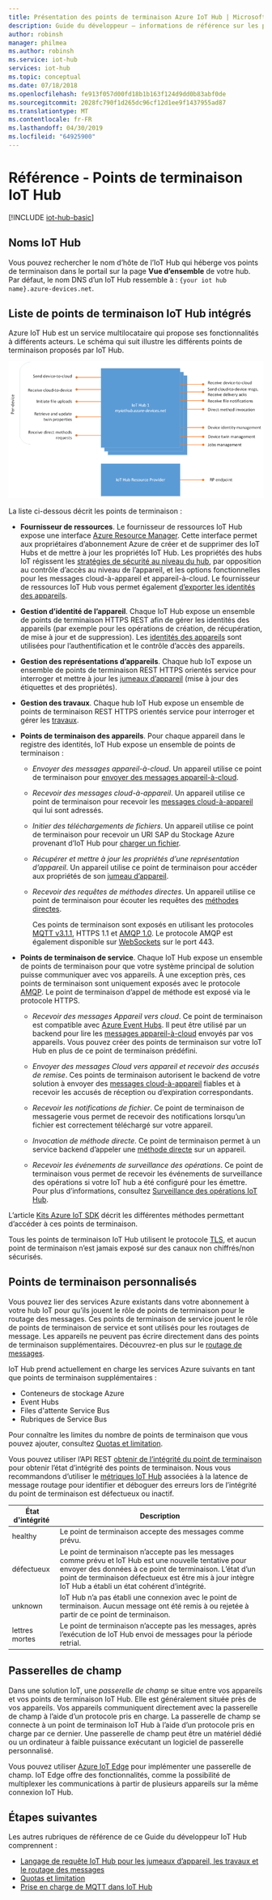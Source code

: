 ```yaml
---
title: Présentation des points de terminaison Azure IoT Hub | Microsoft Docs
description: Guide du développeur – informations de référence sur les points de terminaison côté appareil et côté service IoT Hub.
author: robinsh
manager: philmea
ms.author: robinsh
ms.service: iot-hub
services: iot-hub
ms.topic: conceptual
ms.date: 07/18/2018
ms.openlocfilehash: fe913f057d00fd18b1b163f124d9dd0b83abf0de
ms.sourcegitcommit: 2028fc790f1d265dc96cf12d1ee9f1437955ad87
ms.translationtype: MT
ms.contentlocale: fr-FR
ms.lasthandoff: 04/30/2019
ms.locfileid: "64925900"
---
```

# <a name="reference---iot-hub-endpoints"></a>Référence - Points de terminaison IoT Hub

[!INCLUDE [iot-hub-basic](../../includes/iot-hub-basic-partial.md)]

## <a name="iot-hub-names"></a>Noms IoT Hub

Vous pouvez rechercher le nom d’hôte de l’IoT Hub qui héberge vos points de terminaison dans le portail sur la page **Vue d’ensemble** de votre hub. Par défaut, le nom DNS d’un IoT Hub ressemble à : `{your iot hub name}.azure-devices.net`.

## <a name="list-of-built-in-iot-hub-endpoints"></a>Liste de points de terminaison IoT Hub intégrés

Azure IoT Hub est un service multilocataire qui propose ses fonctionnalités à différents acteurs. Le schéma qui suit illustre les différents points de terminaison proposés par IoT Hub.

![Points de terminaison IoT Hub](./media/iot-hub-devguide-endpoints/endpoints.png)

La liste ci-dessous décrit les points de terminaison :

* **Fournisseur de ressources**. Le fournisseur de ressources IoT Hub expose une interface [Azure Resource Manager](../azure-resource-manager/resource-group-overview.md). Cette interface permet aux propriétaires d’abonnement Azure de créer et de supprimer des IoT Hubs et de mettre à jour les propriétés IoT Hub. Les propriétés des hubs IoT régissent les [stratégies de sécurité au niveau du hub](iot-hub-devguide-security.md#access-control-and-permissions), par opposition au contrôle d’accès au niveau de l’appareil, et les options fonctionnelles pour les messages cloud-à-appareil et appareil-à-cloud. Le fournisseur de ressources IoT Hub vous permet également [d’exporter les identités des appareils](iot-hub-devguide-identity-registry.md#import-and-export-device-identities).

* **Gestion d’identité de l’appareil**. Chaque IoT Hub expose un ensemble de points de terminaison HTTPS REST afin de gérer les identités des appareils (par exemple pour les opérations de création, de récupération, de mise à jour et de suppression). Les [identités des appareils](iot-hub-devguide-identity-registry.md) sont utilisées pour l’authentification et le contrôle d’accès des appareils.

* **Gestion des représentations d’appareils**. Chaque hub IoT expose un ensemble de points de terminaison REST HTTPS orientés service pour interroger et mettre à jour les [jumeaux d’appareil](iot-hub-devguide-device-twins.md) (mise à jour des étiquettes et des propriétés).

* **Gestion des travaux**. Chaque hub IoT Hub expose un ensemble de points de terminaison REST HTTPS orientés service pour interroger et gérer les [travaux](iot-hub-devguide-jobs.md).

* **Points de terminaison des appareils**. Pour chaque appareil dans le registre des identités, IoT Hub expose un ensemble de points de terminaison :

  * *Envoyer des messages appareil-à-cloud*. Un appareil utilise ce point de terminaison pour [envoyer des messages appareil-à-cloud](iot-hub-devguide-messages-d2c.md).

  * *Recevoir des messages cloud-à-appareil*. Un appareil utilise ce point de terminaison pour recevoir les [messages cloud-à-appareil](iot-hub-devguide-messages-c2d.md) qui lui sont adressés.

  * *Initier des téléchargements de fichiers*. Un appareil utilise ce point de terminaison pour recevoir un URI SAP du Stockage Azure provenant d’IoT Hub pour [charger un fichier](iot-hub-devguide-file-upload.md).

  * *Récupérer et mettre à jour les propriétés d’une représentation d’appareil*. Un appareil utilise ce point de terminaison pour accéder aux propriétés de son [jumeau d’appareil](iot-hub-devguide-device-twins.md).

  * *Recevoir des requêtes de méthodes directes*. Un appareil utilise ce point de terminaison pour écouter les requêtes des [méthodes directes](iot-hub-devguide-direct-methods.md).

    Ces points de terminaison sont exposés en utilisant les protocoles [MQTT v3.1.1](https://mqtt.org/), HTTPS 1.1 et [AMQP 1.0](https://www.amqp.org/). Le protocole AMQP est également disponible sur [WebSockets](https://tools.ietf.org/html/rfc6455) sur le port 443.

* **Points de terminaison de service**. Chaque IoT Hub expose un ensemble de points de terminaison pour que votre système principal de solution puisse communiquer avec vos appareils. À une exception près, ces points de terminaison sont uniquement exposés avec le protocole [AMQP](https://www.amqp.org/). Le point de terminaison d’appel de méthode est exposé via le protocole HTTPS.
  
  * *Recevoir des messages Appareil vers cloud*. Ce point de terminaison est compatible avec [Azure Event Hubs](https://azure.microsoft.com/documentation/services/event-hubs/). Il peut être utilisé par un backend pour lire les [messages appareil-à-cloud](iot-hub-devguide-messages-d2c.md) envoyés par vos appareils. Vous pouvez créer des points de terminaison sur votre IoT Hub en plus de ce point de terminaison prédéfini.
  
  * *Envoyer des messages Cloud vers appareil et recevoir des accusés de remise*. Ces points de terminaison autorisent le backend de votre solution à envoyer des [messages cloud-à-appareil](iot-hub-devguide-messages-c2d.md) fiables et à recevoir les accusés de réception ou d’expiration correspondants.
  
  * *Recevoir les notifications de fichier*. Ce point de terminaison de messagerie vous permet de recevoir des notifications lorsqu’un fichier est correctement téléchargé sur votre appareil. 
  
  * *Invocation de méthode directe*. Ce point de terminaison permet à un service backend d’appeler une [méthode directe](iot-hub-devguide-direct-methods.md) sur un appareil.
  
  * *Recevoir les événements de surveillance des opérations*. Ce point de terminaison vous permet de recevoir les événements de surveillance des opérations si votre IoT hub a été configuré pour les émettre. Pour plus d’informations, consultez [Surveillance des opérations IoT Hub](iot-hub-operations-monitoring.md).

L’article [Kits Azure IoT SDK](iot-hub-devguide-sdks.md) décrit les différentes méthodes permettant d’accéder à ces points de terminaison.

Tous les points de terminaison IoT Hub utilisent le protocole [TLS](https://tools.ietf.org/html/rfc5246), et aucun point de terminaison n’est jamais exposé sur des canaux non chiffrés/non sécurisés.

## <a name="custom-endpoints"></a>Points de terminaison personnalisés

Vous pouvez lier des services Azure existants dans votre abonnement à votre hub IoT pour qu’ils jouent le rôle de points de terminaison pour le routage des messages. Ces points de terminaison de service jouent le rôle de points de terminaison de service et sont utilisés pour les routages de message. Les appareils ne peuvent pas écrire directement dans des points de terminaison supplémentaires. Découvrez-en plus sur le [routage de messages](../iot-hub/iot-hub-devguide-messages-d2c.md).

IoT Hub prend actuellement en charge les services Azure suivants en tant que points de terminaison supplémentaires :

* Conteneurs de stockage Azure
* Event Hubs
* Files d'attente Service Bus
* Rubriques de Service Bus

Pour connaître les limites du nombre de points de terminaison que vous pouvez ajouter, consultez [Quotas et limitation](iot-hub-devguide-quotas-throttling.md).

Vous pouvez utiliser l’API REST [obtenir de l’intégrité du point de terminaison](https://docs.microsoft.com/rest/api/iothub/iothubresource/getendpointhealth#iothubresource_getendpointhealth) pour obtenir l’état d’intégrité des points de terminaison. Nous vous recommandons d’utiliser le [métriques IoT Hub](iot-hub-metrics.md) associées à la latence de message routage pour identifier et déboguer des erreurs lors de l’intégrité du point de terminaison est défectueux ou inactif.

|État d'intégrité |Description|
|---|---|
|healthy|Le point de terminaison accepte des messages comme prévu.|
|défectueux|Le point de terminaison n’accepte pas les messages comme prévu et IoT Hub est une nouvelle tentative pour envoyer des données à ce point de terminaison. L’état d’un point de terminaison défectueux est être mis à jour intègre IoT Hub a établi un état cohérent d’intégrité.|
|unknown|IoT Hub n’a pas établi une connexion avec le point de terminaison. Aucun message ont été remis à ou rejetée à partir de ce point de terminaison.|
|lettres mortes|Le point de terminaison n’accepte pas les messages, après l’exécution de IoT Hub envoi de messages pour la période retrial.|

## <a name="field-gateways"></a>Passerelles de champ

Dans une solution IoT, une *passerelle de champ* se situe entre vos appareils et vos points de terminaison IoT Hub. Elle est généralement située près de vos appareils. Vos appareils communiquent directement avec la passerelle de champ à l’aide d’un protocole pris en charge. La passerelle de champ se connecte à un point de terminaison IoT Hub à l’aide d’un protocole pris en charge par ce dernier. Une passerelle de champ peut être un matériel dédié ou un ordinateur à faible puissance exécutant un logiciel de passerelle personnalisé.

Vous pouvez utiliser [Azure IoT Edge](/azure/iot-edge/) pour implémenter une passerelle de champ. IoT Edge offre des fonctionnalités, comme la possibilité de multiplexer les communications à partir de plusieurs appareils sur la même connexion IoT Hub.

## <a name="next-steps"></a>Étapes suivantes

Les autres rubriques de référence de ce Guide du développeur IoT Hub comprennent :

* [Langage de requête IoT Hub pour les jumeaux d’appareil, les travaux et le routage des messages](iot-hub-devguide-query-language.md)
* [Quotas et limitation](iot-hub-devguide-quotas-throttling.md)
* [Prise en charge de MQTT dans IoT Hub](iot-hub-mqtt-support.md)
